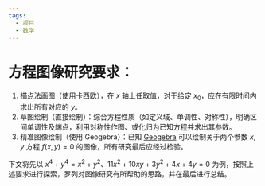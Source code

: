 ```yaml
---
tags:
  - 项目
  - 数学
---
```

# 方程图像研究要求：

1. 描点法画图（使用卡西欧），在 $x$ 轴上任取值，对于给定 $x_0$，应在有限时间内求出所有对应的 $y$。
2. 草图绘制（直接绘制）：综合方程性质（如定义域、单调性、对称性），明确区间单调性及端点，利用对称性作图、或化归为已知方程并求出其参数。
3. 精准图像绘制（使用 Geogebra）：已知 [Geogebra](https://www.geogebra.org/calculator) 可以绘制关于两个参数 $x,y$ 方程 $f(x,y)=0$ 的图像，所有研究最后应经过检验。

下文将先以 $x^4+y^4=x^2+y^2$、$11x^2+10xy+3y^2+4x+4y=0$ 为例，按照上述要求进行探索，罗列对图像研究有所帮助的思路，并在最后进行总结。